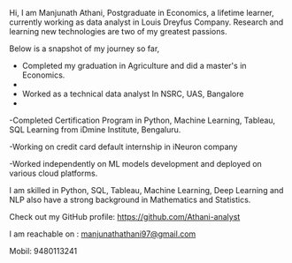 Hi, I am Manjunath Athani, Postgraduate in  Economics, a lifetime learner, currently working as data analyst in Louis Dreyfus Company. Research and learning new technologies are two of my greatest passions.

Below is a snapshot of my journey so far,

- Completed my graduation in Agriculture and did a master's in Economics.
- 
- Worked as a technical data analyst In NSRC, UAS, Bangalore 
- 
-Completed Certification Program in Python, Machine Learning, Tableau, SQL Learning from iDmine Institute, Bengaluru.

-Working on  credit card default internship in iNeuron company 

-Worked independently on ML models  development and deployed on various cloud platforms. 

I am skilled in Python, SQL, Tableau, Machine Learning, Deep Learning and NLP also have a strong background in Mathematics and Statistics.

Check out my GitHub profile: https://github.com/Athani-analyst

I am reachable on : manjunathathani97@gmail.com

Mobil: 9480113241

